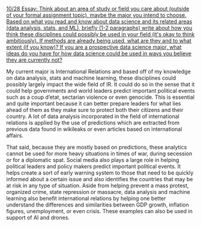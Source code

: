 [10/28 Essay: Think about an area of study or field you care about (outside of your formal assignment topic), maybe the major you intend to choose. Based on what you read and know about data science and its related areas (data analysis, stats, and ML), briefly (1-2 paragraphs) write about how you think these disciplines could possibly be used in your field (it's okay to think ambitiously). If methods are already being used, what are they and to what extent (if you know)? If you are a prospective data science major, what ideas do you have for how data science could be used in ways you believe they are currently not?](https://towardsdatascience.com/what-is-data-science-8c8fbaef1d37)

My current major is International Relations and based off of my knowledge on data analysis, stats and machine learning, these disciplines could possibly largely impact the wide field of IR.  It could do so in the sense that it could help governments and world leaders predict important political events such as a coup d’etat, sectarian violence or even genocide.  This is essential and quite important because it can better prepare leaders for what lies ahead of them as they make sure to protect both their citizens and their country.  A lot of data analysis incorporated in the field of international relations is applied by the use of predictions which are extracted from previous data found in wikileaks or even articles based on international affairs.  

That said, because they are mostly based on predictions, these analytics cannot be used for more heavy situations in times of war, during secession or for a diplomatic spat.  Social media also plays a large role in helping political leaders and policy makers predict important political events.  It helps create a sort of early warning system to those that need to be quickly informed about a certain issue and also identifies the countries that may be at risk in any type of situation.  Aside from helping prevent a mass protest, organized crime, state repression or massacre, data analysis and machine learning also benefit international relations by helping one better understand the differences and similarities between GDP growth, inflation figures, unemployment, or even crisis.  These examples can also be used in support of AI and drones.  
